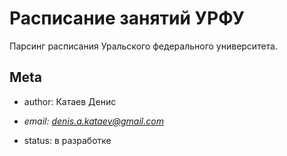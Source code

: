 Расписание занятий УРФУ
=======================

Парсинг расписания Уральского федерального университета.

 Meta
-----

-   author: Катаев Денис

-   *email:  denis.a.kataev@gmail.com*

-   status: в разработке
